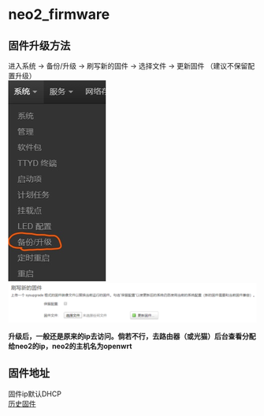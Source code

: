 # neo2_firmware
## 固件升级方法
进入系统 -> 备份/升级 -> 刷写新的固件 ->  选择文件 -> 更新固件  （建议不保留配置升级）  
![image](https://github.com/HZSUZJ/neo2_firmware/blob/master/images/1.jpg)
![image](https://github.com/HZSUZJ/neo2_firmware/blob/master/images/2.png)

**升级后，一般还是原来的ip去访问。倘若不行，去路由器（或光猫）后台查看分配给neo2的ip，neo2的主机名为openwrt**  




## 固件地址
固件ip默认DHCP  
[历史固件](https://github.com/HZSUZJ/neo2_firmware/releases)
